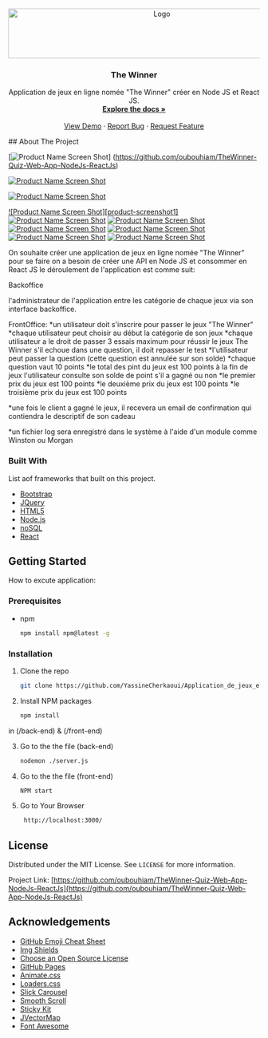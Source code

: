<!-- PROJECT LOGO -->
<br />
<p align="center">
  <a href="https://github.com/oubouhiam/TheWinner-Quiz-Web-App-NodeJs-ReactJs">
    <img src="Screenshot/logo.jpg" alt="Logo" width="600" height="100">
  </a>
  <h3 align="center">The Winner</h3>
    <p align="center">
    Application de jeux en ligne nomée "The Winner" créer en Node JS et React JS.
    <br />
    <a href="#"><strong>Explore the docs »</strong></a>
    <br />
    <br />
    <a href="#">View Demo</a>
    ·
    <a href="#">Report Bug</a>
    ·
    <a href="#">Request Feature</a>
  </p>
</p>
<!-- ABOUT THE PROJECT -->
## About The Project

[![Product Name Screen Shot][product-screenshot]]
(https://github.com/oubouhiam/TheWinner-Quiz-Web-App-NodeJs-ReactJs)

[![Product Name Screen Shot][TheWinning-screenshot]](https://github.com/oubouhiam/TheWinner-Quiz-Web-App-NodeJs-ReactJs)

[![Product Name Screen Shot][product-screenshot]](https://github.com/oubouhiam/TheWinner-Quiz-Web-App-NodeJs-ReactJs)

[![Product Name Screen Shot][product-screenshot1]](https://github.com/oubouhiam/TheWinner-Quiz-Web-App-NodeJs-ReactJs)
[![Product Name Screen Shot][product-screenshot2]](https://github.com/oubouhiam/TheWinner-Quiz-Web-App-NodeJs-ReactJs)
[![Product Name Screen Shot][product-screenshot3]](https://github.com/oubouhiam/TheWinner-Quiz-Web-App-NodeJs-ReactJs)
[![Product Name Screen Shot][product-screenshot4]](https://github.com/oubouhiam/TheWinner-Quiz-Web-App-NodeJs-ReactJs)
[![Product Name Screen Shot][product-screenshot5]](https://github.com/oubouhiam/TheWinner-Quiz-Web-App-NodeJs-ReactJs)
[![Product Name Screen Shot][product-screenshot6]](https://github.com/oubouhiam/TheWinner-Quiz-Web-App-NodeJs-ReactJs)
[![Product Name Screen Shot][product-screenshot7]](https://github.com/oubouhiam/TheWinner-Quiz-Web-App-NodeJs-ReactJs)

On souhaite créer une application de jeux en ligne nomée "The Winner" pour se faire on a besoin de créer une API en Node JS et consommer en React JS le déroulement de l'application est comme suit:

Backoffice

l'administrateur de l'application entre les catégorie de chaque jeux via son interface backoffice.

FrontOffice: *un utilisateur doit s'inscrire pour passer le jeux "The Winner" *chaque utilisateur peut choisir au début la catégorie de son jeux *chaque utilisateur a le droit de passer 3 essais maximum pour réussir le jeux The Winner s'il echoue dans une question, il doit repasser le test *l'utilisateur peut passer la question (cette question est annulée sur son solde) *chaque question vaut 10 points *le total des pint du jeux est 100 points à la fin de jeux l'utilisateur consulte son solde de point s'il a gagné ou non *le premier prix du jeux est 100 points *le deuxième prix du jeux est 100 points *le troisième prix du jeux est 100 points

*une fois le client a gagné le jeux, il recevera un email de confirmation qui contiendra le descriptif de son cadeau

*un fichier log sera enregistré dans le système à l'aide d'un module comme Winston ou Morgan

### Built With

List aof frameworks that built on this project.
* [Bootstrap](https://getbootstrap.com)
* [JQuery](https://jquery.com)
* [HTML5](https://www.w3schools.com/html/)
* [Node.js](https://nodejs.org/)
* [noSQL](https://www.mongodb.com/nosql-explained)
* [React](https://reactjs.org/)



<!-- GETTING STARTED -->
## Getting Started

How to excute application:

### Prerequisites

* npm
  ```sh
  npm install npm@latest -g
  ```

### Installation

1. Clone the repo
   ```sh
   git clone https://github.com/YassineCherkaoui/Application_de_jeux_en_ligne_nomee_The_Winner
   ```
2. Install NPM packages
   ```sh
   npm install
   ```
  in (/back-end) & (/front-end)

3. Go to the the file (back-end)
   ```sh
   nodemon ./server.js
   ```

3. Go to the the file (front-end)
   ```sh
   NPM start
   ```

4. Go to Your Browser
   ```sh
    http://localhost:3000/
   ```



<!-- LICENSE -->
## License

Distributed under the MIT License. See `LICENSE` for more information.

Project Link: [https://github.com/oubouhiam/TheWinner-Quiz-Web-App-NodeJs-ReactJs](https://github.com/oubouhiam/TheWinner-Quiz-Web-App-NodeJs-ReactJs)



<!-- ACKNOWLEDGEMENTS -->
## Acknowledgements
* [GitHub Emoji Cheat Sheet](https://www.webpagefx.com/tools/emoji-cheat-sheet)
* [Img Shields](https://shields.io)
* [Choose an Open Source License](https://choosealicense.com)
* [GitHub Pages](https://pages.github.com)
* [Animate.css](https://daneden.github.io/animate.css)
* [Loaders.css](https://connoratherton.com/loaders)
* [Slick Carousel](https://kenwheeler.github.io/slick)
* [Smooth Scroll](https://github.com/cferdinandi/smooth-scroll)
* [Sticky Kit](http://leafo.net/sticky-kit)
* [JVectorMap](http://jvectormap.com)
* [Font Awesome](https://fontawesome.com)


[product-screenshot]: Screenshot/screenshot.png
[TheWinning-screenshot]: Screenshot/video.gif
[product-screenshot2]: Screenshot/signup.png
[product-screenshot3]: Screenshot/login.png
[product-screenshot4]: Screenshot/list-category.png
[product-screenshot5]: Screenshot/game.png
[product-screenshot6]: Screenshot/dashboard.png
[product-screenshot7]: Screenshot/crudCtagrie.png

